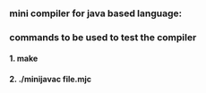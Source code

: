 ### mini compiler for java based language:
### commands to be used to test the compiler
#### 1. make 
#### 2. ./minijavac file.mjc